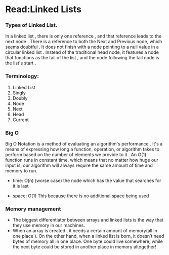 # Read:Linked Lists 
### Types of Linked List.

In a linked list , there is only one reference , and that reference leads to the next node . There is a reference to both the Next and Previous node, which seems doubtful . It does not finish with a node pointing to a null value in a circular linked list . Instead of the traditional head node, it features a node that functions as the tail of the list , and the node following the tail node is the list's start .

### Terminology:

1. Linked List
2. Singly
3. Doubly
4. Node
5. Next
6. Head
7. Current
### Big O

Big O Notation is a method of evaluating an algorithm's performance . It's a means of expressing how long a function, operation, or algorithm takes to perform based on the number of elements we provide to it . An O(1) function runs in constant time, which means that no matter how huge our input is, our algorithm will always require the same amount of time and memory to run.
 
- time: O(n) (worse case) the node which has the value that searches for it is last

- space: O(1) This because there is no additional space being used

### Memory management
- The biggest differentiator between arrays and linked lists is the way that they use memory in our machines.
- When an array is created , it needs a certain amount of memory(all in one place ). On the other hand, when a linked list is born, it  doesn’t need bytes of memory all in one place. One byte could live somewhere, while the next byte could be stored in another place in  memory altogether!
